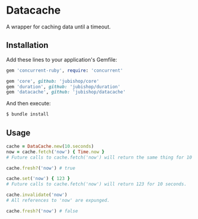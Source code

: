 # Datacache

A wrapper for caching data until a timeout.

## Installation

Add these lines to your application's Gemfile:

```ruby
gem 'concurrent-ruby', require: 'concurrent'

gem 'core', github: 'jubishop/core'
gem 'duration', github: 'jubishop/duration'
gem 'datacache', github: 'jubishop/datacache'
```

And then execute:

```sh
$ bundle install
```

## Usage

```ruby
cache = DataCache.new(10.seconds)
now = cache.fetch('now') { Time.now }
# Future calls to cache.fetch('now') will return the same thing for 10 seconds

cache.fresh?('now') # true

cache.set('now') { 123 }
# Future calls to cache.fetch('now') will return 123 for 10 seconds.

cache.invalidate('now')
# All references to 'now' are expunged.

cache.fresh?('now') # false 
```
